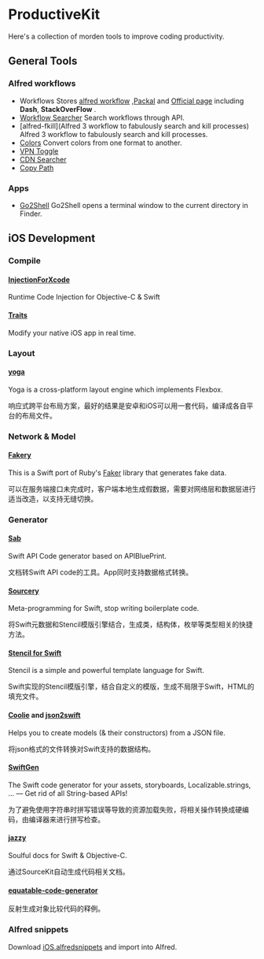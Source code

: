 # ProductiveKit

Here's a collection of morden tools to improve coding productivity.

## General Tools

### Alfred workflows

- Workflows Stores  [alfred workflow](http://alfredworkflow.com/) ,[Packal](http://www.packal.org/#) and [Official page](https://www.alfredapp.com/workflows/) including **Dash**, **StackOverFlow** .
- [Workflow Searcher](https://github.com/hzlzh/Alfred-Workflows/raw/master/Downloads/Workflow-Searcher.alfredworkflow) Search workflows through API.
- [alfred-fkill](Alfred 3 workflow to fabulously search and kill processes) Alfred 3 workflow to fabulously search and kill processes.
- [Colors](http://www.packal.org/workflow/colors#) Convert colors from one format to another.
- [VPN Toggle](https://github.com/hzlzh/AlfredWorkflow.com/raw/master/Downloads/Workflows/VPN-Toggle.alfredworkflow)
- [CDN Searcher](https://github.com/hzlzh/Alfred-Workflows/raw/master/Downloads/CDN-Searcher.alfredworkflow)
- [Copy Path](https://github.com/hzlzh/Alfred-Workflows/raw/master/Downloads/Copy-Path.alfredworkflow)

### Apps

- [Go2Shell](http://www.jianshu.com/p/88c6e68645c4?utm_source=tuicool) Go2Shell opens a terminal window to the current directory in Finder.

## iOS Development

### Compile

#### [InjectionForXcode](https://github.com/johnno1962/injectionforxcode)

Runtime Code Injection for Objective-C & Swift

#### [Traits](https://github.com/krzysztofzablocki/Traits)

Modify your native iOS app in real time. 

### Layout

#### [yoga](https://github.com/facebook/yoga)

Yoga is a cross-platform layout engine which implements Flexbox. 

响应式跨平台布局方案，最好的结果是安卓和iOS可以用一套代码，编译成各自平台的布局文件。

### Network & Model

#### [Fakery](https://github.com/durul/Fakery)

This is a Swift port of Ruby's [Faker](https://github.com/stympy/faker) library that generates fake data.

可以在服务端接口未完成时，客户端本地生成假数据，需要对网络层和数据层进行适当改造，以支持无缝切换。

### Generator

#### [Sab](https://github.com/drinking/SwiftAPI)

Swift API Code generator based on APIBluePrint.

文档转Swift API code的工具。App同时支持数据格式转换。

#### [Sourcery](https://github.com/krzysztofzablocki/Sourcery)

Meta-programming for Swift, stop writing boilerplate code. 

将Swift元数据和Stencil模版引擎结合，生成类，结构体，枚举等类型相关的快捷方法。

#### [Stencil for Swift](https://github.com/kylef/Stencil)

Stencil is a simple and powerful template language for Swift.

Swift实现的Stencil模版引擎，结合自定义的模版，生成不局限于Swift，HTML的填充文件。

#### [Coolie](https://github.com/nixzhu/Coolie) and [json2swift](https://github.com/ijoshsmith/json2swift)

Helps you to create models (& their constructors) from a JSON file.

将json格式的文件转换对Swift支持的数据结构。

#### [SwiftGen](https://github.com/SwiftGen/SwiftGen)

The Swift code generator for your assets, storyboards, Localizable.strings, … — Get rid of all String-based APIs!

为了避免使用字符串时拼写错误等导致的资源加载失败，将相关操作转换成硬编码，由编译器来进行拼写检查。

#### [jazzy](https://github.com/realm/jazzy)

Soulful docs for Swift & Objective-C.

通过SourceKit自动生成代码相关文档。

#### [equatable-code-generator](https://github.com/ijoshsmith/equatable-code-generator)

反射生成对象比较代码的释例。

### Alfred snippets

Download [iOS.alfredsnippets](./Alfred/iOS.alfredsnippets)  and import into Alfred.